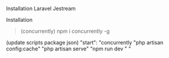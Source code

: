 
Installation Laravel Jestream 

Installation 

> (concurrently) npm i concurrently -g 

(update scripts package json) 
 "start": "concurrently  \"php artisan config:cache\" \"php artisan serve\" \"npm run dev \"  "
